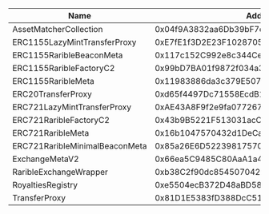  Name | Address | Url 
 --- | --- | ---
 AssetMatcherCollection | 0x04f9A3832aa6Db39bF7c9635db8096936B908158 | https://explorer.testnet.abs.xyz/address/0x04f9A3832aa6Db39bF7c9635db8096936B908158 
 ERC1155LazyMintTransferProxy | 0xE7fE1f3D2E23F10287054aa17D13b4e474D190F1 | https://explorer.testnet.abs.xyz/address/0xE7fE1f3D2E23F10287054aa17D13b4e474D190F1 
 ERC1155RaribleBeaconMeta | 0x117c152C992e8c344Ce5a84100130cd87eF6bAE6 | https://explorer.testnet.abs.xyz/address/0x117c152C992e8c344Ce5a84100130cd87eF6bAE6 
 ERC1155RaribleFactoryC2 | 0x99bD7BA01f9872f034a35DC4bC737cFaaaC11D63 | https://explorer.testnet.abs.xyz/address/0x99bD7BA01f9872f034a35DC4bC737cFaaaC11D63 
 ERC1155RaribleMeta | 0x11983886da3c379E507A874649C96D7EEd086c32 | https://explorer.testnet.abs.xyz/address/0x11983886da3c379E507A874649C96D7EEd086c32 
 ERC20TransferProxy | 0xd65f4497Dc71558EcdB1d060bD2a253135f0cFFB | https://explorer.testnet.abs.xyz/address/0xd65f4497Dc71558EcdB1d060bD2a253135f0cFFB 
 ERC721LazyMintTransferProxy | 0xAE43A8F9f2e9fa0772676B58B18e05Ab76d6a3d0 | https://explorer.testnet.abs.xyz/address/0xAE43A8F9f2e9fa0772676B58B18e05Ab76d6a3d0 
 ERC721RaribleFactoryC2 | 0x43b9B5221F513031acC62dc8B9788E608B293baD | https://explorer.testnet.abs.xyz/address/0x43b9B5221F513031acC62dc8B9788E608B293baD 
 ERC721RaribleMeta | 0x16b1047570432d1DeCa5488CEe0d1d88E61Ff385 | https://explorer.testnet.abs.xyz/address/0x16b1047570432d1DeCa5488CEe0d1d88E61Ff385 
 ERC721RaribleMinimalBeaconMeta | 0x85a26E6D52239817570Ff643bA09E3AA5393A805 | https://explorer.testnet.abs.xyz/address/0x85a26E6D52239817570Ff643bA09E3AA5393A805 
 ExchangeMetaV2 | 0x66ea5C9485C80AaA1a453646deCE8c60Be056E60 | https://explorer.testnet.abs.xyz/address/0x66ea5C9485C80AaA1a453646deCE8c60Be056E60 
 RaribleExchangeWrapper | 0xb38C2f90dc854507042347D782fcdaD4228F58Fe | https://explorer.testnet.abs.xyz/address/0xb38C2f90dc854507042347D782fcdaD4228F58Fe 
 RoyaltiesRegistry | 0xe5504ecB372D48aBD58b54bF01BC7b3D92790d6e | https://explorer.testnet.abs.xyz/address/0xe5504ecB372D48aBD58b54bF01BC7b3D92790d6e 
 TransferProxy | 0x81D1E5383fD388DcC5111eefe8AA4FA4eA25bc86 | https://explorer.testnet.abs.xyz/address/0x81D1E5383fD388DcC5111eefe8AA4FA4eA25bc86 
